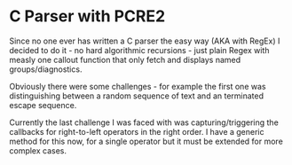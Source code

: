 ﻿# C Parser with PCRE2

Since no one ever has written a C parser the easy way (AKA with RegEx) I decided to do it - no hard algorithmic recursions - just plain Regex with measly one callout function that only fetch and displays named groups/diagnostics.

Obviously there were some challenges - for example the first one was distinguishing between a random sequence of text and an terminated escape sequence.

Currently the last challenge I was faced with was capturing/triggering the callbacks for right-to-left operators in the right order. I have a generic method for this now, for a single operator but it must be extended for more complex cases.
